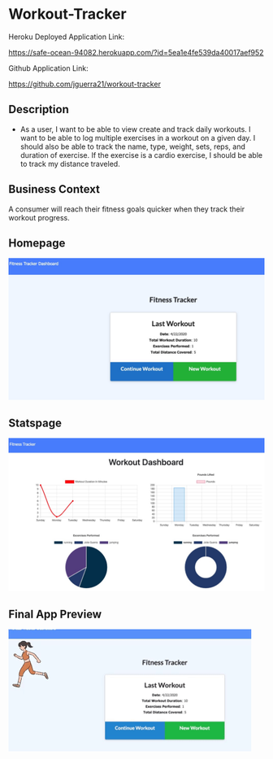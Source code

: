 # Workout-Tracker

Heroku Deployed Application Link: 

https://safe-ocean-94082.herokuapp.com/?id=5ea1e4fe539da40017aef952

Github Application Link:

https://github.com/jguerra21/workout-tracker

## Description

* As a user, I want to be able to view create and track daily workouts. I want to be able to log multiple exercises in a workout on a given day. I should also be able to track the name, type, weight, sets, reps, and duration of exercise. If the exercise is a cardio exercise, I should be able to track my distance traveled.

## Business Context

A consumer will reach their fitness goals quicker when they track their workout progress.

## Homepage

![](/images/screenshot1.jpeg)

## Statspage

![](/images/screenshot5.jpeg)

## Final App Preview

![](/images/giphy.gif)
